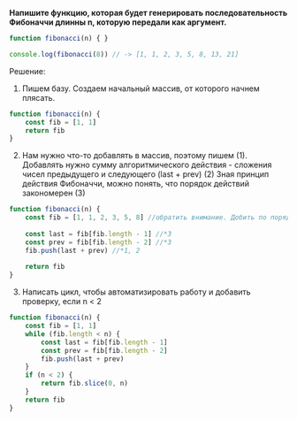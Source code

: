 **Напишите функцию, которая будет генерировать последовательность Фибоначчи длинны n, которую передали как аргумент.**

```javascript
function fibonacci(n) { } 

console.log(fibonacci(8)) // -> [1, 1, 2, 3, 5, 8, 13, 21]
```

Решение:
1. Пишем базу. Создаем начальный массив, от которого начнем плясать.
```javascript
function fibonacci(n) {
	const fib = [1, 1]
	return fib
}
```

2. Нам нужно что-то добавлять в массив, поэтому пишем  (1). Добавлять нужно сумму алгоритмического действия - сложения чисел предыдущего и следующего (last + prev) (2)
	Зная принцип действия Фибоначчи, можно понять, что порядок действий закономерен (3)
```javascript
function fibonacci(n) {
	const fib = [1, 1, 2, 3, 5, 8] //обратить внимание. Добить по порядку для проверки
	
	const last = fib[fib.length - 1] //*3
	const prev = fib[fib.length - 2] //*3
	fib.push(last + prev) //*1, 2
	
	return fib
}
```

3. Написать цикл, чтобы автоматизировать работу и добавить проверку, если n < 2
```javascript
function fibonacci(n) {
	const fib = [1, 1]
	while (fib.length < n) {
		const last = fib[fib.length - 1]
		const prev = fib[fib.length - 2]
		fib.push(last + prev)
	}
	if (n < 2) {
		return fib.slice(0, n)
	}
	return fib
}
```
